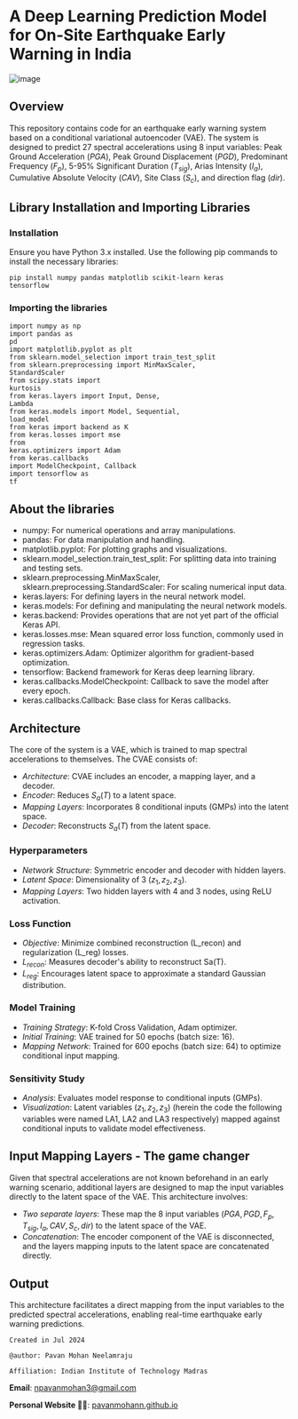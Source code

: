 # A Deep Learning Prediction Model for On-Site Earthquake Early Warning in India

![image](https://github.com/PavanMohanN/EEW_system_Variational/assets/65588614/7673bf77-604a-4b8a-9bcd-53fada23d96c)

## Overview

This repository contains code for an earthquake early warning system based on a conditional variational autoencoder (VAE). The system is designed to predict 27 spectral accelerations using 8 input variables: Peak Ground Acceleration ($PGA$), Peak Ground Displacement ($PGD$), Predominant Frequency ($F_p$), 5-95% Significant Duration  ($T_{sig}$), Arias Intensity ($I_a$), Cumulative Absolute Velocity  ($CAV$), Site Class ($S_c$), and direction flag ($dir$). 

## Library Installation and Importing Libraries

### Installation

Ensure you have Python 3.x installed. Use the following pip commands to install the necessary libraries:

<code>pip install numpy pandas matplotlib scikit-learn keras tensorflow</code><br>

<h3> Importing the libraries </h3>

<code>import numpy as np</code><br>
<code>import pandas as pd</code><br>
<code>import matplotlib.pyplot as plt</code><br>
<code>from sklearn.model_selection import train_test_split</code><br>
<code>from sklearn.preprocessing import MinMaxScaler, StandardScaler</code><br>
<code>from scipy.stats import kurtosis</code><br>
<code>from keras.layers import Input, Dense, Lambda</code><br>
<code>from keras.models import Model, Sequential, load_model</code><br>
<code>from keras import backend as K</code><br>
<code>from keras.losses import mse</code><br>
<code>from keras.optimizers import Adam</code><br>
<code>from keras.callbacks import ModelCheckpoint, Callback</code><br>
<code>import tensorflow as tf</code><br>

## About the libraries

- numpy: For numerical operations and array manipulations.
- pandas: For data manipulation and handling.
- matplotlib.pyplot: For plotting graphs and visualizations.
- sklearn.model_selection.train_test_split: For splitting data into training and testing sets.
- sklearn.preprocessing.MinMaxScaler, sklearn.preprocessing.StandardScaler: For scaling numerical input data.
- keras.layers: For defining layers in the neural network model.
- keras.models: For defining and manipulating the neural network models.
- keras.backend: Provides operations that are not yet part of the official Keras API.
- keras.losses.mse: Mean squared error loss function, commonly used in regression tasks.
- keras.optimizers.Adam: Optimizer algorithm for gradient-based optimization.
- tensorflow: Backend framework for Keras deep learning library.
- keras.callbacks.ModelCheckpoint: Callback to save the model after every epoch.
- keras.callbacks.Callback: Base class for Keras callbacks.

## Architecture

The core of the system is a VAE, which is trained to map spectral accelerations to themselves. The CVAE consists of:
- *Architecture*: CVAE includes an encoder, a mapping layer, and a decoder.
- *Encoder*: Reduces $S_a(T)$ to a latent space.
- *Mapping Layers*: Incorporates 8 conditional inputs (GMPs) into the latent space.
- *Decoder*: Reconstructs $S_a(T)$ from the latent space.

### Hyperparameters

- *Network Structure*: Symmetric encoder and decoder with hidden layers.
- *Latent Space*: Dimensionality of 3 ($z_1, z_2, z_3$).
- *Mapping Layers*: Two hidden layers with 4 and 3 nodes, using ReLU activation.

### Loss Function

- *Objective*: Minimize combined reconstruction (L_recon) and regularization (L_reg) losses.
- *$L_{recon}$*: Measures decoder's ability to reconstruct Sa(T).
- *$L_{reg}$*: Encourages latent space to approximate a standard Gaussian distribution.

### Model Training

- *Training Strategy*: K-fold Cross Validation, Adam optimizer.
- *Initial Training*: VAE trained for 50 epochs (batch size: 16).
- *Mapping Network*: Trained for 600 epochs (batch size: 64) to optimize conditional input mapping.

### Sensitivity Study

- *Analysis*: Evaluates model response to conditional inputs (GMPs).
- *Visualization*: Latent variables ($z_1, z_2, z_3$) (herein the code the following variables were named LA1, LA2 and LA3 respectively) mapped against conditional inputs to validate model effectiveness.

## Input Mapping Layers - The game changer
Given that spectral accelerations are not known beforehand in an early warning scenario, additional layers are designed to map the input variables directly to the latent space of the VAE. This architecture involves:
- *Two separate layers*: These map the 8 input variables ($PGA, PGD, F_p, T_{sig}, {I_a}, CAV, S_c, dir$) to the latent space of the VAE.
- *Concatenation*: The encoder component of the VAE is disconnected, and the layers mapping inputs to the latent space are concatenated directly.

## Output

This architecture facilitates a direct mapping from the input variables to the predicted spectral accelerations, enabling real-time earthquake early warning predictions.

`Created in Jul 2024`

`@author: Pavan Mohan Neelamraju`

`Affiliation: Indian Institute of Technology Madras`

**Email**: npavanmohan3@gmail.com

**Personal Website 🔴🔵**: [pavanmohann.github.io](https://pavanmohann.github.io/)
